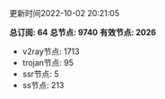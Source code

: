 更新时间2022-10-02 20:21:05

**总订阅: 64**
**总节点: 9740**
**有效节点: 2026**
- v2ray节点: 1713
- trojan节点: 95
- ssr节点: 5
- ss节点: 213
